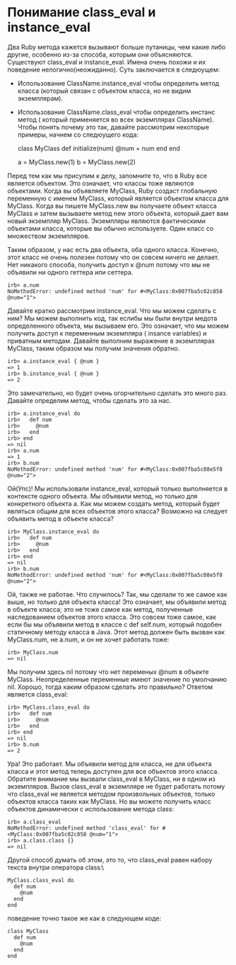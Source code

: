 ﻿# Понимание class_eval и instance_eval #

Два Ruby метода кажется вызывают больше путаницы, чем какие либо другие, особенно из-за способа, которым они объясняются. Существуют class_eval и instance_eval. Имена очень похожи и их поведение нелогично(неожиданно). Суть заключается в следюущем:
*	Использование ClassName.instance_eval чтобы определить метод класса (который связан с объектом класса, но не видим экземплярам).
*	Использование ClassName.class_eval чтобы определить инстанс метод ( который применяется во всех экземплярах ClassName).
Чтобы понять почему это так, давайте рассмотрим некоторые примеры, начнем со следюущего кода:

	class MyClass
	  def initialize(num)
	    @num = num
	  end
	end

	a = MyClass.new(1)
	b = MyClass.new(2)

Перед тем как мы присупим к делу, запомните то, что в Ruby все является объектом. Это означает, что классы тоже являются объектами. Когда вы объявляете MyClass, Ruby создаст глобальную переменную с именем MyClass, который является объектом класса для MyClass. Когда вы пишете MyClass.new вы получаете объект класса MyClass и затем вызываете метод new этого объекта, который дает вам новый экземпляр MyClass. Экземпляры являются фактическими объектами класса, которые вы обычно используете. Один класс со множеством экземпляров.

Таким образом, у нас есть два объекта, оба одного класса. Конечно, этот класс не очень полезен потому что он совсем ничего не делает. Нет никакого способа, получить доступ к @num потому что мы не объявили ни одного геттера или сеттера.

	irb> a.num
	NoMethodError: undefined method 'num' for #<MyClass:0x007fba5c02c858 @num="1">

Давайте кратко рассмотрим instance_eval. Что мы можем сделать с ним? Мы можем выполнить код, так еслибы мы были внутри медота определенного объекта, мы вызываем его. Это означает, что мы можем получить доступ к переменным экземпляра ( insance variables) и приватным методам. Давайте выполним выражение в экземплярах MyClass, таким образом мы получим значения обратно.

	irb> a.instance_eval { @num }
	=> 1
	irb> b.instance_eval { @num }
	=> 2
Это замечательно, но будет очень огорчительно сделать это много раз. Давайте определим метод, чтобы сделать это за нас.

	irb> a.instance_eval do
	irb>   def num
	irb>     @num
	irb>   end
	irb> end
	=> nil
	irb> a.num
	=> 1
	irb> b.num
	NoMethodError: undefined method 'num' for #<MyClass:0x007fba5c08e5f8 @num="2">

Ой(Упс)! Мы использовали instance_eval, который только выполняется в контексте одного объекта. Мы объявили метод, но только для конкретного объекта a. Как мы можем создать метод, который будет являться общим для всех объектов этого класса? Возможно на следует объявить метод в объекте класса?
	
	irb> MyClass.instance_eval do
	irb>   def num
	irb>     @num
	irb>   end
	irb> end
	=> nil
	irb> b.num
	NoMethodError: undefined method 'num' for #<MyClass:0x007fba5c08e5f8 @num="2">

Ой, также не работае. Что случилось? Так, мы сделали то же самое как выше, но только для объекта класса! Это означает, мы объявили метод в объекте класса;
это не тоже самое как метод, полученные наследованием объектов этого класса. Это совсем тоже самое, как если бы мы объявили метод в классе с def self.num, который подобен статичному методу класса в Java. Этот метод должен быть вызван как MyClass.num, не a.num, и он не хочет работать тоже:

	irb> MyClass.num
	=> nil

Мы получим здесь nil потому что нет переменых @num в объекте MyClass. Неопределенные переменные имеют значение по умолчанию nil.
Хорошо, тогда каким образом сделать это правильно? Ответом является class_eval:
	
	irb> MyClass.class_eval do
	irb>   def num
	irb>     @num
	irb>   end
	irb> end
	=> nil
	irb> b.num
	=> 2

Ура! Это работает. Мы объявили метод для класса, не для объекта класса и этот метод теперь доступен для все объектов этого класса.
Обратите внимание мы вызвали class_eval в MyClass, ни в одном из экземпляров. Вызов class_eval в экземпляре не будет работать потому что class_eval не является методом произвольных объектов, только объектов класса таких как MyClass. Но вы можете получить класс объектов динамически с использование метода class:

	irb> a.class_eval
	NoMethodError: undefined method 'class_eval' for #<MyClass:0x007fba5c02c858 @num="1">
	irb> a.class.class {}
	=> nil

Другой способ думать об этом, это то, что class_eval равен набору текста внутри оператора class:\

	MyClass.class_eval do
	  def num
	    @num
	  end
	end

поведение точно такое же как в следующем коде:

	class MyClass
	  def num
	    @num
	  end
	end


	



